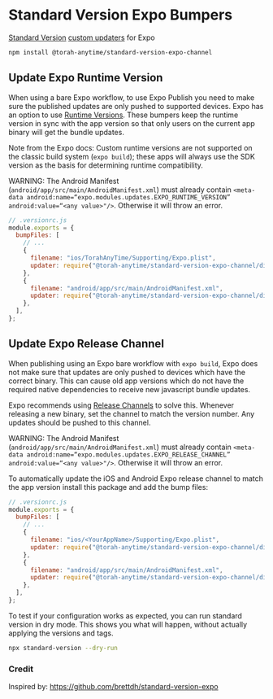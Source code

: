 # Standard Version Expo Bumpers

[Standard Version](https://github.com/conventional-changelog/standard-version#standard-version) [custom updaters](https://github.com/conventional-changelog/standard-version#custom-updaters) for Expo

```bash
npm install @torah-anytime/standard-version-expo-channel
```

## Update Expo Runtime Version

When using a bare Expo workflow, to use Expo Publish you need to make sure the published updates are only pushed to supported devices. Expo has an option to use [Runtime Versions](https://docs.expo.dev/distribution/runtime-versions/#configuration-for-the-bare-workflow). These bumpers keep the runtime version in sync with the app version so that only users on the current app binary will get the bundle updates.

Note from the Expo docs: Custom runtime versions are not supported on the classic build system (`expo build`); these apps will always use the SDK version as the basis for determining runtime compatibility.

WARNING: The Android Manifest (`android/app/src/main/AndroidManifest.xml`) must already contain `<meta-data android:name=“expo.modules.updates.EXPO_RUNTIME_VERSION” android:value=“<any value>"/>`. Otherwise it will throw an error.

```js
// .versionrc.js
module.exports = {
  bumpFiles: [
    // ...
    {
      filename: "ios/TorahAnyTime/Supporting/Expo.plist",
      updater: require("@torah-anytime/standard-version-expo-channel/dist/ios/native/runtime-version"),
    },
    {
      filename: "android/app/src/main/AndroidManifest.xml",
      updater: require("@torah-anytime/standard-version-expo-channel/dist/android/native/runtime-version"),
    },
  ],
};
```

## Update Expo Release Channel

When publishing using an Expo bare workflow with `expo build`, Expo does not make sure that updates are only pushed to devices which have the correct binary. This can cause old app versions which do not have the required native dependencies to receive new javascript bundle updates.

Expo recommends using [Release Channels](https://docs.expo.dev/bare/updating-your-app/#release-channels) to solve this. Whenever releasing a new binary, set the channel to match the version number. Any updates should be pushed to this channel.

WARNING: The Android Manifest (`android/app/src/main/AndroidManifest.xml`) must already contain `<meta-data android:name=“expo.modules.updates.EXPO_RELEASE_CHANNEL” android:value=“<any value>"/>`. Otherwise it will throw an error.

To automatically update the iOS and Android Expo release channel to match the app version install this package and add the bump files:

```js
// .versionrc.js
module.exports = {
  bumpFiles: [
    // ...
    {
      filename: "ios/<YourAppName>/Supporting/Expo.plist",
      updater: require("@torah-anytime/standard-version-expo-channel/dist/ios/native/release-channel"),
    },
    {
      filename: "android/app/src/main/AndroidManifest.xml",
      updater: require("@torah-anytime/standard-version-expo-channel/dist/android/native/release-channel"),
    },
  ],
};
```

To test if your configuration works as expected, you can run standard version in dry mode. This shows you what will happen, without actually applying the versions and tags.

```bash
npx standard-version --dry-run
```

### Credit

Inspired by: https://github.com/brettdh/standard-version-expo
